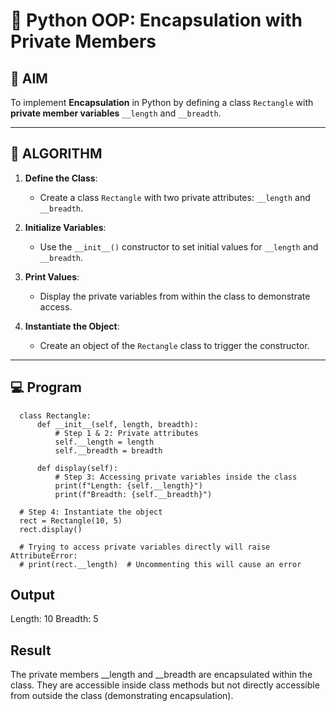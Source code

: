 # 🐍 Python OOP: Encapsulation with Private Members

## 🎯 AIM

To implement **Encapsulation** in Python by defining a class `Rectangle` with **private member variables** `__length` and `__breadth`.

---

## 🧠 ALGORITHM

1. **Define the Class**:
   - Create a class `Rectangle` with two private attributes: `__length` and `__breadth`.

2. **Initialize Variables**:
   - Use the `__init__()` constructor to set initial values for `__length` and `__breadth`.

3. **Print Values**:
   - Display the private variables from within the class to demonstrate access.

4. **Instantiate the Object**:
   - Create an object of the `Rectangle` class to trigger the constructor.

---

## 💻 Program
      class Rectangle:
          def __init__(self, length, breadth):
              # Step 1 & 2: Private attributes
              self.__length = length
              self.__breadth = breadth
      
          def display(self):
              # Step 3: Accessing private variables inside the class
              print(f"Length: {self.__length}")
              print(f"Breadth: {self.__breadth}")
      
      # Step 4: Instantiate the object
      rect = Rectangle(10, 5)
      rect.display()
      
      # Trying to access private variables directly will raise AttributeError:
      # print(rect.__length)  # Uncommenting this will cause an error


## Output
Length: 10
Breadth: 5

## Result
The private members __length and __breadth are encapsulated within the class. They are accessible inside class methods but not directly accessible from outside the class (demonstrating encapsulation).
